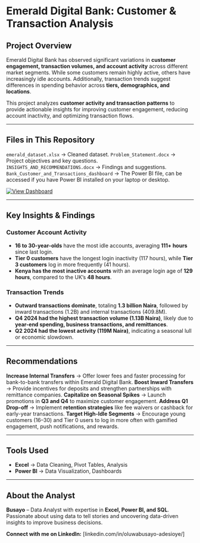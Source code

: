 # Emerald Digital Bank: Customer & Transaction Analysis

## Project Overview
Emerald Digital Bank has observed significant variations in **customer engagement, transaction volumes, and account activity** across different market segments. While some customers remain highly active, others have increasingly idle accounts. Additionally, transaction trends suggest differences in spending behavior across **tiers, demographics, and locations**.

This project analyzes **customer activity and transaction patterns** to provide actionable insights for improving customer engagement, reducing account inactivity, and optimizing transaction flows.

---

## Files in This Repository  
`emerald_dataset.xlsx` → Cleaned dataset. 
`Problem_Statement.docx` → Project objectives and key questions.  
`INSIGHTS_AND_RECOMMENDATIONS.docx` → Findings and suggestions.  
`Bank_Customer_and_Transactions_dashboard` → The Power BI file, can be accessed if you have Power BI installed on your laptop or desktop.

[![View Dashboard](https://img.shields.io/badge/PowerBI-Dashboard-blue?style=for-the-badge&logo=powerbi)](https://app.powerbi.com/view?r=eyJrIjoiMjJkM2VmMmMtMDJhZS00ZDJkLTkwNDQtYTI1MmMxMThkODY5IiwidCI6IjNkMDM5YWFlLWE5NGUtNGViMi1iNjVkLWQzYzFhMjU5MmU1YyJ9&disablecdnExpiration=1743738548)

---

## Key Insights & Findings

### **Customer Account Activity**
- **16 to 30-year-olds** have the most idle accounts, averaging **111+ hours** since last login.
- **Tier 0 customers** have the longest login inactivity (117 hours), while **Tier 3 customers** log in more frequently (41 hours).
- **Kenya has the most inactive accounts** with an average login age of **129 hours**, compared to the UK’s **48 hours**.

### **Transaction Trends**
- **Outward transactions dominate**, totaling **1.3 billion Naira**, followed by inward transactions (1.2B) and internal transactions (409.8M).
- **Q4 2024 had the highest transaction volume (1.13B Naira)**, likely due to **year-end spending, business transactions, and remittances**.
- **Q2 2024 had the lowest activity (119M Naira)**, indicating a seasonal lull or economic slowdown.

---

## Recommendations
**Increase Internal Transfers** → Offer lower fees and faster processing for bank-to-bank transfers within Emerald Digital Bank.
**Boost Inward Transfers** → Provide incentives for deposits and strengthen partnerships with remittance companies.
**Capitalize on Seasonal Spikes** → Launch promotions in **Q3 and Q4** to maximize customer engagement.
**Address Q1 Drop-off** → Implement **retention strategies** like fee waivers or cashback for early-year transactions.
**Target High-Idle Segments** → Encourage young customers (16–30) and Tier 0 users to log in more often with gamified engagement, push notifications, and rewards.

---

## Tools Used
- **Excel** → Data Cleaning, Pivot Tables, Analysis
- **Power BI** → Data Visualization, Dashboards

---

## About the Analyst
**Busayo** – Data Analyst with expertise in **Excel, Power BI, and SQL**. Passionate about using data to tell stories and uncovering data-driven insights to improve business decisions.

**Connect with me on LinkedIn:** [linkedin.com/in/oluwabusayo-adesioye/]
